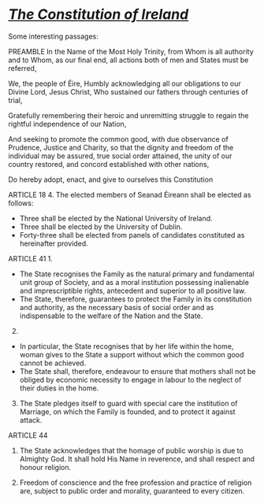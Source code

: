 # [*The Constitution of Ireland*](https://www.constituteproject.org/constitution/Ireland_2012.pdf)

Some interesting passages:

PREAMBLE
In the Name of the Most Holy Trinity, from Whom is all authority and to Whom, as
our final end, all actions both of men and States must be referred,

We, the people of Éire, Humbly acknowledging all our obligations to our Divine Lord, Jesus Christ, Who sustained our fathers through centuries of trial, 

Gratefully remembering their heroic and unremitting struggle to regain the rightful independence of our Nation,

And seeking to promote the common good, with due observance of Prudence,
Justice and Charity, so that the dignity and freedom of the individual may be assured,
true social order attained, the unity of our country restored, and concord established
with other nations,

Do hereby adopt, enact, and give to ourselves this Constitution


ARTICLE 18
4. The elected members of Seanad Éireann shall be elected as follows:
- Three shall be elected by the National University of Ireland.
- Three shall be elected by the University of Dublin.
- Forty-three shall be elected from panels of candidates constituted as
hereinafter provided.



ARTICLE 41
1. 
- The State recognises the Family as the natural primary and fundamental
unit group of Society, and as a moral institution possessing inalienable and
imprescriptible rights, antecedent and superior to all positive law.
- The State, therefore, guarantees to protect the Family in its constitution
and authority, as the necessary basis of social order and as indispensable to
the welfare of the Nation and the State.

2.
- In particular, the State recognises that by her life within the home, woman
gives to the State a support without which the common good cannot be
achieved.
- The State shall, therefore, endeavour to ensure that mothers shall not be
obliged by economic necessity to engage in labour to the neglect of their
duties in the home.

3. The State pledges itself to guard with special care the institution of
Marriage, on which the Family is founded, and to protect it against attack.


ARTICLE 44
1. The State acknowledges that the homage of public worship is due to Almighty
God. It shall hold His Name in reverence, and shall respect and honour religion.

2. Freedom of conscience and the free profession and practice of religion are,
subject to public order and morality, guaranteed to every citizen.